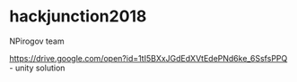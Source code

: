 # hackjunction2018
NPirogov team

https://drive.google.com/open?id=1tI5BXxJGdEdXVtEdePNd6ke_6SsfsPPQ - unity solution
